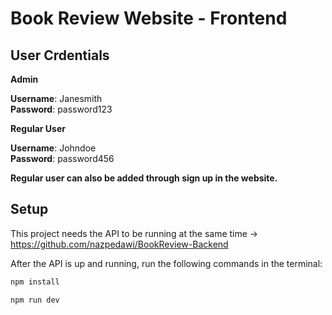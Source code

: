 # Book Review Website - Frontend


## User Crdentials

**Admin**

**Username**: Janesmith  
**Password**: password123  

**Regular User**

**Username**: Johndoe  
**Password**: password456  

**Regular user can also be added through sign up in the website.**

## Setup

This project needs the API to be running at the same time ->
 https://github.com/nazpedawi/BookReview-Backend


After the API is up and running, run the following commands in the terminal:

```bash
npm install
```

```bash
npm run dev
```


